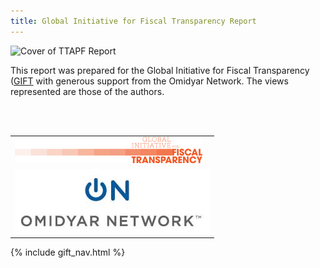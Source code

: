 ```yaml
---
title: Global Initiative for Fiscal Transparency Report
---
```


![Cover of TTAPF Report](http://farm9.staticflickr.com/8027/7296195082_0ae9bdb2f0_z.jpg)

This report was prepared for the Global Initiative for Fiscal
Transparency ([GIFT](http://www.fiscaltransparency.net) with generous
support from the Omidyar Network.  The views represented are those of
the authors.

<table  align= "center">

<tr>
<td>
<img src="images/logo_small.png">
</td>
</tr>
<br>&nbsp;</br>
<tr>
<td>
<img src="images/on.jpg">
</td>
</tr>
</table>

{% include gift_nav.html %}
